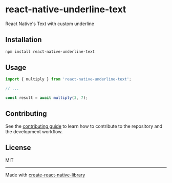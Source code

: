 # react-native-underline-text

React Native's Text with custom underline

## Installation

```sh
npm install react-native-underline-text
```

## Usage

```js
import { multiply } from 'react-native-underline-text';

// ...

const result = await multiply(3, 7);
```

## Contributing

See the [contributing guide](CONTRIBUTING.md) to learn how to contribute to the repository and the development workflow.

## License

MIT

---

Made with [create-react-native-library](https://github.com/callstack/react-native-builder-bob)
